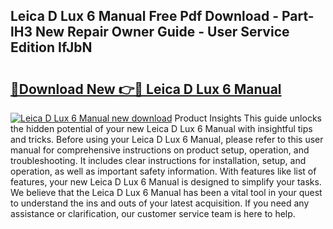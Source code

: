 ## Leica D Lux 6 Manual Free Pdf Download - Part-lH3 New Repair Owner Guide - User Service Edition IfJbN

# <h2><a href="http://cf25463.oget.top/?id=Leica+D+Lux+6+Manual">🔗Download New 👉🔴 Leica D Lux 6 Manual</a></h2>

[![Leica D Lux 6 Manual new download](https://i.imgur.com/5g1atiW.png)](http://cf25463.oget.top/?id=Leica+D+Lux+6+Manual)
Product Insights This guide unlocks the hidden potential of your new Leica D Lux 6 Manual with insightful tips and tricks. Before using your Leica D Lux 6 Manual, please refer to this user manual for comprehensive instructions on product setup, operation, and troubleshooting. It includes clear instructions for installation, setup, and operation, as well as important safety information. With features like list of features, your new Leica D Lux 6 Manual is designed to simplify your tasks. We believe that the Leica D Lux 6 Manual has been a vital tool in your quest to understand the ins and outs of your latest acquisition. If you need any assistance or clarification, our customer service team is here to help.
